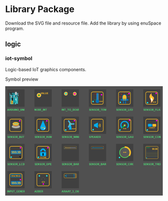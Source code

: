 # Library Package
Download the SVG file and resource file. Add the library by using enuSpace program.

## logic

### iot-symbol

Logic-based IoT graphics components.

Symbol preview

![Alt text](image/iot_symbol_preview.png "IoT Symbol Preview")
